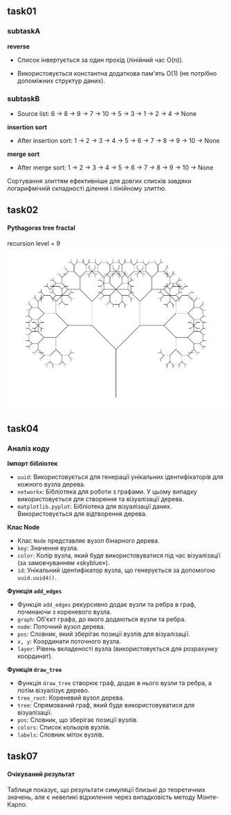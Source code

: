 ## task01 ##
### subtaskA ###

**reverse**

- Список інвертується за один прохід (лінійний час O(n)).

- Використовується константна додаткова пам'ять O(1) (не потрібно допоміжних структур даних).

### subtaskB ###

- Source list:
6 -> 8 -> 9 -> 7 -> 10 -> 5 -> 3 -> 1 -> 2 -> 4 -> None

**insertion sort**

- After insertion sort:
1 -> 2 -> 3 -> 4 -> 5 -> 6 -> 7 -> 8 -> 9 -> 10 -> None

**merge sort**

- After merge sort:
1 -> 2 -> 3 -> 4 -> 5 -> 6 -> 7 -> 8 -> 9 -> 10 -> None

Сортування злиттям ефективніше для довгих списків завдяки логарифмічній складності ділення і лінійному злиттю.


## task02 ##
#### Pythagoras tree fractal ####
recursion level = 9
![img.png](assets/img.png)


## task04 ##
### Аналіз коду ###
**Імпорт бібліотек**

- `uuid`: Використовується для генерації унікальних ідентифікаторів для кожного вузла дерева.
- `networkx`: Бібліотека для роботи з графами. У цьому випадку використовується для створення та візуалізації дерева.
- `matplotlib.pyplot`: Бібліотека для візуалізації даних. Використовується для відтворення дерева.

**Клас Node**
- Клас `Node` представляє вузол бінарного дерева.
- `key`: Значення вузла.
- `color`: Колір вузла, який буде використовуватися під час візуалізації (за замовчуванням «skyblue»).
- `id`: Унікальний ідентифікатор вузла, що генерується за допомогою `uuid.uuid4()`.

**Функція `add_edges`**
- Функція `add_edges` рекурсивно додає вузли та ребра в граф, починаючи з кореневого вузла.
- `graph`: Об'єкт графа, до якого додаються вузли та ребра.
- `node`: Поточний вузол дерева.
- `pos`: Словник, який зберігає позиції вузлів для візуалізації.
- `x, y`: Координати поточного вузла.
- `layer`: Рівень вкладеності вузла (використовується для розрахунку координат).

**Функція `draw_tree`**
- Функція `draw_tree` створює граф, додає в нього вузли та ребра, а потім візуалізує дерево.
- `tree_root`: Кореневий вузол дерева.
- `tree`: Спрямований граф, який буде використовуватися для візуалізації.
- `pos`: Словник, що зберігає позиції вузлів.
- `colors`: Список кольорів вузлів.
- `labels`: Словник міток вузлів.


## task07 ##
#### Очікуваний результат ####
Таблиця показує, що результати симуляції близькі до теоретичних значень, але є невеликі відхилення
через випадковість методу Монте-Карло.